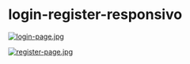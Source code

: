 # login-register-responsivo


[![login-page.jpg](https://i.postimg.cc/jdZtrmF2/login-page.jpg)](https://postimg.cc/2VbPQcmN)

[![register-page.jpg](https://i.postimg.cc/Z5nZYHGc/register-page.jpg)](https://postimg.cc/Yh5Tb6qG)
